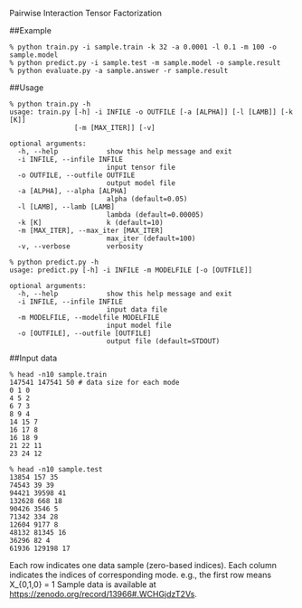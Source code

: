 Pairwise Interaction Tensor Factorization

##Example

```
% python train.py -i sample.train -k 32 -a 0.0001 -l 0.1 -m 100 -o sample.model
% python predict.py -i sample.test -m sample.model -o sample.result
% python evaluate.py -a sample.answer -r sample.result
```

##Usage

```
% python train.py -h
usage: train.py [-h] -i INFILE -o OUTFILE [-a [ALPHA]] [-l [LAMB]] [-k [K]]
                [-m [MAX_ITER]] [-v]

optional arguments:
  -h, --help            show this help message and exit
  -i INFILE, --infile INFILE
                        input tensor file
  -o OUTFILE, --outfile OUTFILE
                        output model file
  -a [ALPHA], --alpha [ALPHA]
                        alpha (default=0.05)
  -l [LAMB], --lamb [LAMB]
                        lambda (default=0.00005)
  -k [K]                k (default=10)
  -m [MAX_ITER], --max_iter [MAX_ITER]
                        max_iter (default=100)
  -v, --verbose         verbosity

% python predict.py -h
usage: predict.py [-h] -i INFILE -m MODELFILE [-o [OUTFILE]]

optional arguments:
  -h, --help            show this help message and exit
  -i INFILE, --infile INFILE
                        input data file
  -m MODELFILE, --modelfile MODELFILE
                        input model file
  -o [OUTFILE], --outfile [OUTFILE]
                        output file (default=STDOUT)
```

##Input data

```
% head -n10 sample.train
147541 147541 50 # data size for each mode
0 1 0
4 5 2
6 7 3
8 9 4
14 15 7
16 17 8
16 18 9
21 22 11
23 24 12

% head -n10 sample.test
13854 157 35
74543 39 39
94421 39598 41
132628 668 18
90426 3546 5
71342 334 28
12604 9177 8
48132 81345 16
36296 82 4
61936 129198 17
```

Each row indicates one data sample (zero-based indices).
Each column indicates the indices of corresponding mode.
e.g., the first row means X_{0,1,0} = 1
Sample data is available at https://zenodo.org/record/13966#.WCHGjdzT2Vs.
